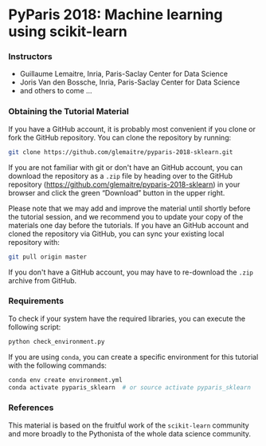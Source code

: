 # PyParis 2018: Machine learning using scikit-learn

### Instructors

* Guillaume Lemaitre, Inria, Paris-Saclay Center for Data Science
* Joris Van den Bossche, Inria, Paris-Saclay Center for Data Science
* and others to come ...

### Obtaining the Tutorial Material

If you have a GitHub account, it is probably most convenient if you clone or
fork the GitHub repository. You can clone the repository by running:

```bash
git clone https://github.com/glemaitre/pyparis-2018-sklearn.git
```

If you are not familiar with git or don't have an GitHub account, you can
download the repository as a `.zip` file by heading over to the GitHub
repository (https://github.com/glemaitre/pyparis-2018-sklearn) in your browser
and click the green “Download” button in the upper right.

Please note that we may add and improve the material until shortly before the
tutorial session, and we recommend you to update your copy of the materials one
day before the tutorials. If you have an GitHub account and cloned the
repository via GitHub, you can sync your existing local repository with:

```bash
git pull origin master
```

If you don't have a GitHub account, you may have to re-download the `.zip`
archive from GitHub.

### Requirements

To check if your system have the required libraries, you can execute the
following script:

```bash
python check_environment.py
```

If you are using `conda`, you can create a specific environment for this
tutorial with the following commands:

```bash
conda env create environment.yml
conda activate pyparis_sklearn  # or source activate pyparis_sklearn
```

### References

This material is based on the fruitful work of the `scikit-learn` community and
more broadly to the Pythonista of the whole data science community.
